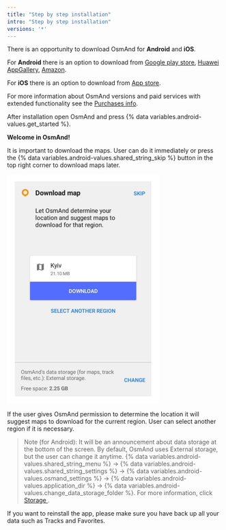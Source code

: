 ```yaml
---
title: "Step by step installation"
intro: "Step by step installation"
versions: '*'
---
```

There is an opportunity to download OsmAnd for **Android** and **iOS**.

For **Android** there is an option to download from [Google play store](https://play.google.com/store/apps/details?id=net.osmand&hl=en&gl=US), [Huawei AppGallery](https://appgallery.huawei.com/#/app/C101486545), [Amazon](https://www.amazon.com/OsmAnd-Maps-Navigation/dp/B00D0SA8I8/ref=sr_1_3?dchild=1&keywords=osmand&qid=1616685559&sr=8-3).

For **iOS** there is an option to download from [App store](https://apps.apple.com/us/app/osmand-maps-travel-navigate/id934850257).

For more information about OsmAnd versions and paid services with extended functionality see the [Purchases info](docs/content/osmand/purchases/index.md).

After installation open OsmAnd and press {% data variables.android-values.get_started %}.

**Welcome in OsmAnd!**

It is important to download the maps. User can do it immediately or press the {% data variables.android-values.shared_string_skip %} button in the top right corner to download maps later.

![Download map info](/assets/images/settings/download_map_info.png)

If the user gives OsmAnd permission to determine the location it will suggest maps to download for the current region. User can select another region if it is necessary.

> Note (for Android): It will be an announcement about data storage at the bottom of the screen. By default, OsmAnd uses  External storage, but the user can change it anytime. {% data variables.android-values.shared_string_menu %} → {% data variables.android-values.shared_string_settings %} → {% data variables.android-values.osmand_settings %} → {% data variables.android-values.application_dir %} → {% data variables.android-values.change_data_storage_folder %}. For more information, click [Storage ](docs/content/osmand/start-with/storage.md).

If you want to reinstall the app, please make sure you have back up all your data such as Tracks and Favorites.

